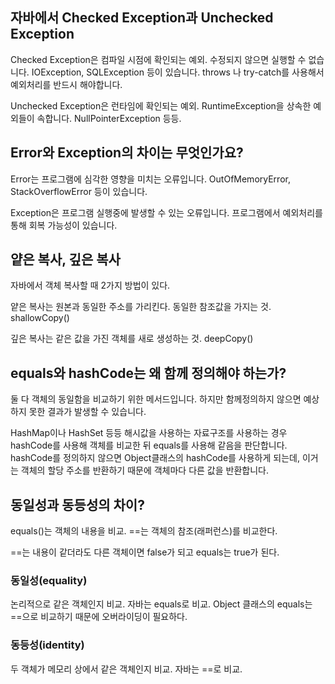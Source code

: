 ## 자바에서 Checked Exception과 Unchecked Exception
Checked Exception은 컴파일 시점에 확인되는 예외. 수정되지 않으면 실행할 수 없습니다. IOException, SQLException 등이 있습니다. throws 나 try-catch를 사용해서 예외처리를 반드시 해야합니다.

Unchecked Exception은 런타임에 확인되는 예외. RuntimeException을 상속한 예외들이 속합니다. NullPointerException 등등.

## Error와 Exception의 차이는 무엇인가요?
Error는 프로그램에 심각한 영향을 미치는 오류입니다. OutOfMemoryError, StackOverflowError 등이 있습니다.

Exception은 프로그램 실행중에 발생할 수 있는 오류입니다. 프로그램에서 예외처리를 통해 회복 가능성이 있습니다.

## 얕은 복사, 깊은 복사

자바에서 객체 복사할 때 2가지 방법이 있다. 

얕은 복사는 원본과 동일한 주소를 가리킨다. 동일한 참조값을 가지는 것. shallowCopy()

깊은 복사는 같은 값을 가진 객체를 새로 생성하는 것. deepCopy()

## equals와 hashCode는 왜 함께 정의해야 하는가?
둘 다 객체의 동일함을 비교하기 위한 메서드입니다. 하지만 함께정의하지 않으면 예상하지 못한 결과가 발생할 수 있습니다.

HashMap이나 HashSet 등등 해시값을 사용하는 자료구조를 사용하는 경우 hashCode를 사용해 객체를 비교한 뒤 equals를 사용해 같음을 판단합니다. hashCode를 정의하지 않으면 Object클래스의 hashCode를 사용하게 되는데, 이거는 객체의 할당 주소를 반환하기 때문에 객체마다 다른 값을 반환합니다.

## 동일성과 동등성의 차이?
equals()는 객체의 내용을 비교. ==는 객체의 참조(래퍼런스)를 비교한다.

==는 내용이 같더라도 다른 객체이면 false가 되고 equals는 true가 된다.

### 동일성(equality)
논리적으로 같은 객체인지 비교. 자바는 equals로 비교.
Object 클래스의 equals는 ==으로 비교하기 때문에 오버라이딩이 필요하다.

### 동등성(identity)
두 객체가 메모리 상에서 같은 객체인지 비교. 자바는 ==로 비교.